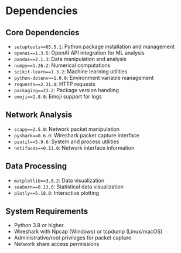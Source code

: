 # Dependencies

## Core Dependencies
- `setuptools>=65.5.1`: Python package installation and management
- `openai==1.3.5`: OpenAI API integration for ML analysis
- `pandas==2.1.3`: Data manipulation and analysis
- `numpy==1.26.2`: Numerical computations
- `scikit-learn==1.3.2`: Machine learning utilities
- `python-dotenv==1.0.0`: Environment variable management
- `requests==2.31.0`: HTTP requests
- `packaging==23.2`: Package version handling
- `emoji==2.8.0`: Emoji support for logs

## Network Analysis
- `scapy==2.5.0`: Network packet manipulation
- `pyshark==0.6.0`: Wireshark packet capture interface
- `psutil==5.9.6`: System and process utilities
- `netifaces==0.11.0`: Network interface information

## Data Processing
- `matplotlib==3.8.2`: Data visualization
- `seaborn==0.13.0`: Statistical data visualization
- `plotly==5.18.0`: Interactive plotting

## System Requirements
- Python 3.8 or higher
- Wireshark with Npcap (Windows) or tcpdump (Linux/macOS)
- Administrative/root privileges for packet capture
- Network share access permissions
